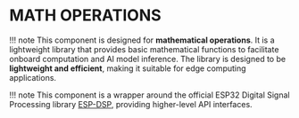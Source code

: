 # MATH OPERATIONS

!!! note
    This component is designed for **mathematical operations**. It is a lightweight library that provides basic mathematical functions to facilitate onboard computation and AI model inference. The library is designed to be **lightweight and efficient**, making it suitable for edge computing applications.

!!! note
    This component is a wrapper around the official ESP32 Digital Signal Processing library [ESP-DSP](https://docs.espressif.com/projects/esp-dsp/en/latest/esp32/index.html), providing higher-level API interfaces.

